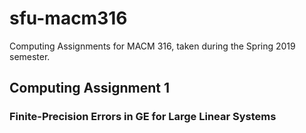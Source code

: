 # sfu-macm316
Computing Assignments for MACM 316, taken during the Spring 2019 semester.

## Computing Assignment 1
### Finite-Precision Errors in GE for Large Linear Systems

